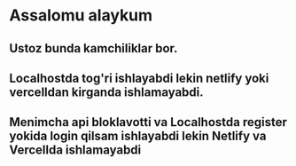 # Assalomu alaykum

## Ustoz bunda kamchiliklar bor.

## Localhostda tog'ri ishlayabdi lekin netlify yoki vercelldan kirganda ishlamayabdi.

## Menimcha api bloklavotti va Localhostda register yokida login qilsam ishlayabdi lekin Netlify va Vercellda ishlamayabdi

<!-- Menimcha bo'ldi -->
